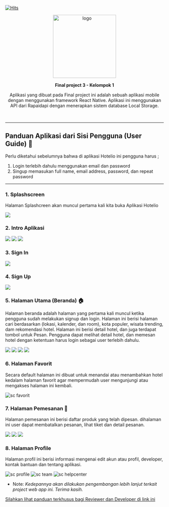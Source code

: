 [![Hits](https://hits.seeyoufarm.com/api/count/incr/badge.svg?url=https%3A%2F%2Fgithub.com%2FMhinHub%2Fsib_react_005_fp2&count_bg=%23050505&title_bg=%23555555&icon=&icon_color=%23B4B4B4&title=hits&edge_flat=true)](https://hits.seeyoufarm.com)

<div align="center">
<img src="./README-ASSET/image/logo-hotelio.png" alt="logo" width="200" height="auto" />
 
  <p><b>Final project 3 - Kelompok 1</b></p>
  <p>Aplikasi yang dibuat pada Final project ini adalah sebuah aplikasi mobile dengan menggunakan framework React Native. Aplikasi ini menggunakan API dari Rapaidapi dengan menerapkan sistem database  Local Storage.
</p>
</div>
<br/>

---

## Panduan Aplikasi dari Sisi Pengguna (User Guide) 📒

Perlu diketahui sebelumnya bahwa di aplikasi Hotelio ini pengguna harus ;

1. Login terlebih dahulu menggunakan email dan password
2. Singup memasukan full name, email address, password, dan repeat password

---

### 1. Splashscreen

Halaman Splashcreen akan muncul pertama kali kita buka Aplikasi Hotelio

![](./README-ASSET/page/splashscreen.png)

### 2. Intro Aplikasi

![](./README-ASSET/page/appintro1.png)
![](./README-ASSET/page/appintro2.png)
![](./README-ASSET/page/appintro3.png)

### 3. Sign In

![](./README-ASSET/page/signin.png)

### 4. Sign Up

![](./README-ASSET/page/signup.png)

### 5. Halaman Utama (Beranda) 🏠

Halaman beranda adalah halaman yang pertama kali muncul ketika pengguna sudah melakukan signup dan login. Halaman ini berisi halaman cari berdasarkan (lokasi, kalender, dan room), kota populer, wisata trending, dam rekomendasi hotel. Halaman ini berisi detail hotel, dan juga terdapat tombol untuk Pesan. Pengguna dapat melihat detail hotel, dan memesan hotel dengan ketentuan harus login sebagai user terlebih dahulu.

![](./README-ASSET/page/beranda.png)
![](./README-ASSET/modal/modallocation.png)
![](./README-ASSET/modal/modaldate.png)
![](./README-ASSET/modal/modalguest.png)

### 6. Halaman Favorit

Secara default halaman ini dibuat untuk menandai atau menambahkan hotel kedalam halaman favorit agar mempermudah user mengunjungi atau mengakses halaman ini kembali.

![sc favorit](./README-ASSET/page/favorit.png)

### 7. Halaman Pemesanan 📜

Halaman pemesanan ini berisi daftar produk yang telah dipesan. dihalaman ini user dapat membatalkan pesanan, lihat tiket dan detail pesanan.

![](./README-ASSET/page/detailhotel.png)
![](./README-ASSET/page/pesanan.png)
![](./README-ASSET/page/detailpesanan.png)

### 8. Halaman Profile

Halaman profil ini berisi informasi mengenai edit akun atau profil, developer, kontak bantuan dan tentang aplikasi.

![sc profile](./README-ASSET/page/profile.png)
![sc team](./README-ASSET/page/team.png)
![sc helpcenter](./README-ASSET/page/helpcenter.png)

- Note: _Kedepannya akan dilakukan pengembangan lebih lanjut terkait project web app ini. Terima kasih._

[Silahkan lihat panduan terkhusus bagi Reviewer dan Developer di link ini](./docs)
